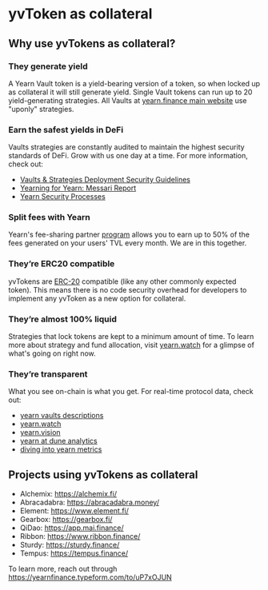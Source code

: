# yvToken as collateral 

## Why use yvTokens as collateral? 

### They generate yield

A Yearn Vault token is a yield-bearing version of a token, so when locked up as collateral it will still generate yield. Single Vault tokens can run up to 20 yield-generating strategies. All Vaults at [yearn.finance main website](https://yearn.finance/#/vaults) use "uponly" strategies. 

### Earn the safest yields in DeFi

Vaults strategies are constantly audited to maintain the highest security standards of DeFi. Grow with us one day at a time. For more information, check out: 

* [Vaults & Strategies Deployment Security Guidelines](https://docs.yearn.finance/developers/v2/DEPLOYMENT)
* [Yearning for Yearn: Messari Report](https://messari.io/article/yearning-for-yearn)
* [Yearn Security Processes](https://github.com/yearn/yearn-security/blob/master/SECURITY.md)

### Split fees with Yearn

Yearn's fee-sharing partner [program](https://docs.yearn.finance/partners/introduction) allows you to earn up to 50% of the fees generated on your users' TVL every month. We are in this together.

### They’re ERC20 compatible

yvTokens are [ERC-20](https://ethereum.org/en/developers/docs/standards/tokens/erc-20/) compatible (like any other commonly expected token). This means there is no code security overhead for developers to implement any yvToken as a new option for collateral. 

### They’re almost 100% liquid

Strategies that lock tokens are kept to a minimum amount of time. To learn more about strategy and fund allocation, visit [yearn.watch](https://yearn.watch/) for a glimpse of what's going on right now.

### They’re transparent

What you see on-chain is what you get. For real-time protocol data, check out:

* [yearn vaults descriptions](https://vaults.yearn.finance/)
* [yearn.watch](https://yearn.watch/)
* [yearn.vision](https://yearn.vision/) 
* [yearn at dune analytics](https://dune.com/projects/yearn)
* [diving into yearn metrics](https://medium.com/iearn/diving-into-yearn-metrics-8c3fb0520927)

## Projects using yvTokens as collateral

* Alchemix: https://alchemix.fi/
* Abracadabra: https://abracadabra.money/
* Element: https://www.element.fi/
* Gearbox: https://gearbox.fi/
* QiDao: https://app.mai.finance/
* Ribbon: https://www.ribbon.finance/
* Sturdy: https://sturdy.finance/
* Tempus: https://tempus.finance/

To learn more, reach out through https://yearnfinance.typeform.com/to/uP7xOJUN
